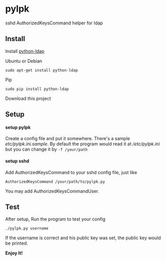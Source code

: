pylpk
=====

sshd AuthorizedKeysCommand helper for ldap


Install
-----

Install [python-ldap](http://www.python-ldap.org/)

Ubuntu or Debian
```
sudo apt-get install python-ldap
```

Pip
```
sudo pip install python-ldap
```

Download this project

Setup
-----

#### setup pylpk
Create a config file and put it somewhere. There's a sample *etc/pylpk.ini.sample*.
By default the program would read it at */etc/pylpk.ini* but you can change it by ```-f /your/path```

#### setup sshd
Add AuthorizedKeysCommand to your sshd config file, just like 
```
AuthorizedKeysCommand /your/path/to/pylpk.py
```
You may add AuthorizedKeysCommandUser.

Test
-----
After setup, Run the program to test your config
```
./pylpk.py username
```
If the username is correct and his public key was set, the public key would be printed.

__Enjoy It!__
